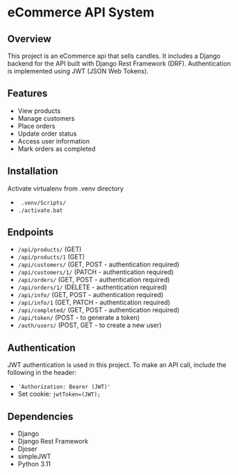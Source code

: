 # eCommerce API System

## Overview
This project is an eCommerce api that sells candles. It includes a Django backend for the API built with Django Rest Framework (DRF). 
Authentication is implemented using JWT (JSON Web Tokens).

## Features
- View products
- Manage customers
- Place orders
- Update order status
- Access user information
- Mark orders as completed

## Installation
 Activate virtualenv from .venv directory

 - ` .venv/Scripts/`
 - `./activate.bat`

## Endpoints
- `/api/products/` (GET)
- `/api/products/1` (GET)
- `/api/customers/` (GET, POST - authentication required)
- `/api/customers/1/` (PATCH - authentication required)
- `/api/orders/` (GET, POST - authentication required)
- `/api/orders/1/` (DELETE - authentication required)
- `/api/info/` (GET, POST - authentication required)
- `/api/info/1` (GET, PATCH - authentication required)
- `/api/completed/` (GET, POST - authentication required)
- `/api/token/` (POST - to generate a token)
- `/auth/users/` (POST, GET - to create a new user)

## Authentication
JWT authentication is used in this project. To make an API call, include the following in the header:
- `'Authorization: Bearer (JWT)'`
- Set cookie: `jwtToken=(JWT);`

## Dependencies
- Django
- Django Rest Framework
- Djoser
- simpleJWT
- Python 3.11
